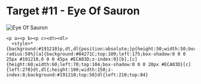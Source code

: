 # Target #11 - Eye Of Sauron

![Eye Of Sauron](https://cssbattle.dev/targets/11.png)

```
<p a><p b><p c><dt><dl>
  <style>*{background:#191210}p,dt,dl{position:absolute;}p{height:50;width:50;border-radius:50%}[a]{background:#84271C;top:109;left:175;box-shadow:0 0 0 25px #191210,0 0 0 45px #ECA03D;z-index:9}[b],[c]{height:60;width:60;left:70;top:104;box-shadow:0 0 0 20px #ECA03D}[c]{left:270}dt,dl{;height:100;width:150;z-index:8;background:#191210;top:50}dl{left:210;top:84}
```
